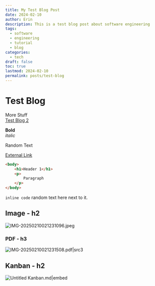 ```yaml
---
title: My Test Blog Post
date: 2024-02-10
author: Erin
description: This is a test blog post about software engineering
tags:
  - software
  - engineering
  - tutorial
  - blog
categories:
  - tech
draft: false
toc: true
lastmod: 2024-02-10
permalink: posts/test-blog
---
```

# Test Blog

More Stuff\
[Test Blog 2](/Test%20Blog%202)

**Bold**\
*italic*

Random Text

[External Link](https://google.com)

```html
<body>
	<h1>Header 1</h1>
	<p>
		Paragraph
	</p>
</body>
```

`inline code` random text here next to it.

## Image - h2

![IMG-20250210021231096.jpeg](/90-Attachments/Blogs/Test%20Blog/IMG-20250210021231096.jpeg)

### PDF - h3

![IMG-20250210021231508.pdf|src3](IMG-20250210021231508.pdf%7Csrc3)

## Kanban - h2

![Untitled Kanban.md|embed](Untitled%20Kanban.md%7Cembed)
